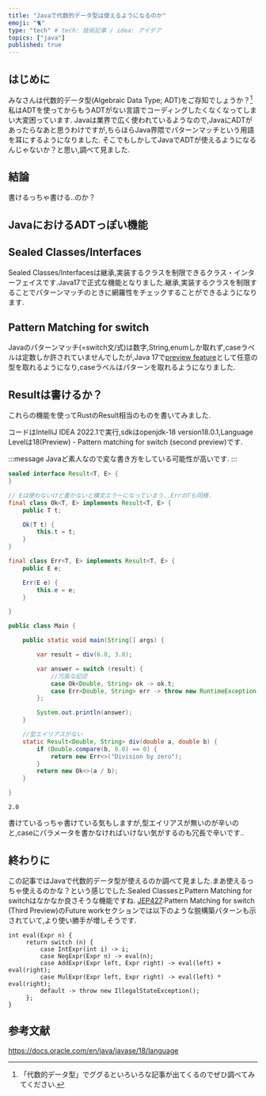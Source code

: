 ```yaml
---
title: "Javaで代数的データ型は使えるようになるのか"
emoji: "🐈"
type: "tech" # tech: 技術記事 / idea: アイデア
topics: ["java"]
published: true 
---
```


## はじめに
みなさんは代数的データ型(Algebraic Data Type; ADT)をご存知でしょうか？[^1]私はADTを使ってからもうADTがない言語でコーディングしたくなくなってしまい大変困っています.
Javaは業界で広く使われているようなので,JavaにADTがあったらなあと思うわけですが,ちらほらJava界隈でパターンマッチという用語を耳にするようになりました.
そこでもしかしてJavaでADTが使えるようになるんじゃないか？と思い,調べて見ました.

## 結論
書けるっちゃ書ける..のか？

## JavaにおけるADTっぽい機能

## Sealed Classes/Interfaces
Sealed Classes/Interfacesは継承,実装するクラスを制限できるクラス・インターフェイスです.Java17で正式な機能となりました.継承,実装するクラスを制限することでパターンマッチのときに網羅性をチェックすることができるようになります.


## Pattern Matching for switch
Javaのパターンマッチ(=switch文/式)は数字,String,enumしか取れず,caseラベルは定数しか許されていませんでしたが,Java 17で[preview feature](https://docs.oracle.com/en/java/javase/18/language/preview-language-and-vm-features.html)として任意の型を取れるようになり,caseラベルはパターンを取れるようになりました.


## Resultは書けるか？
これらの機能を使ってRustのResult相当のものを書いてみました.

コードはIntelliJ IDEA 2022.1で実行,sdkはopenjdk-18 version18.0.1,Language Levelは18(Preview) - Pattern matching for switch (second preview)です.

:::message
Javaど素人なので変な書き方をしている可能性が高いです.
:::

```java:Result.java
sealed interface Result<T, E> {
}

// Eは使わないけど書かないと構文エラーになっていまう..ErrのTも同様.
final class Ok<T, E> implements Result<T, E> {
    public T t;

    Ok(T t) {
        this.t = t;
    }
}

final class Err<T, E> implements Result<T, E> {
    public E e;

    Err(E e) {
        this.e = e;
    }

}
```

```java:Main.java
public class Main {

    public static void main(String[] args) {

        var result = div(6.0, 3.0);

        var answer = switch (result) {
            //冗長な記述
            case Ok<Double, String> ok -> ok.t;
            case Err<Double, String> err -> throw new RuntimeException(err.e);
        };

        System.out.println(answer);
    }

    //型エイリアスがない
    static Result<Double, String> div(double a, double b) {
        if (Double.compare(b, 0.0) == 0) {
            return new Err<>("Division by zero");
        }
        return new Ok<>(a / b);
    }

}
```

```bash:output
2.0
```

書けているっちゃ書けている気もしますが,型エイリアスが無いのが辛いのと,caseにパラメータを書かなければいけない気がするのも冗長で辛いです..

## 終わりに
この記事ではJavaで代数的データ型が使えるのか調べて見ました.まあ使えるっちゃ使えるのかな？という感じでした.Sealed ClassesとPattern Matching for switchはなかなか良さそうな機能ですね.
[JEP427](https://openjdk.java.net/jeps/427):Pattern Matching for switch (Third Preview)のFuture workセクションでは以下のような脱構築パターンも示されていて,より使い勝手が増しそうです.

```java:deconstruction patterns
int eval(Expr n) {
     return switch (n) {
         case IntExpr(int i) -> i;
         case NegExpr(Expr n) -> eval(n);
         case AddExpr(Expr left, Expr right) -> eval(left) + eval(right);
         case MulExpr(Expr left, Expr right) -> eval(left) * eval(right);
         default -> throw new IllegalStateException();
     };
}
```



## 参考文献
https://docs.oracle.com/en/java/javase/18/language


[^1]: 「代数的データ型」でググるといろいろな記事が出てくるのでぜひ調べてみてください.